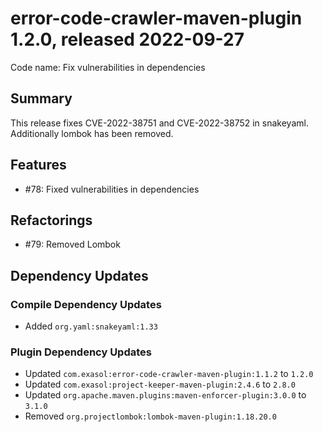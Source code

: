 # error-code-crawler-maven-plugin 1.2.0, released 2022-09-27

Code name: Fix vulnerabilities in dependencies

## Summary

This release fixes CVE-2022-38751 and CVE-2022-38752 in snakeyaml. Additionally lombok has been removed.

## Features

* #78: Fixed vulnerabilities in dependencies

## Refactorings

* #79: Removed Lombok

## Dependency Updates

### Compile Dependency Updates

* Added `org.yaml:snakeyaml:1.33`

### Plugin Dependency Updates

* Updated `com.exasol:error-code-crawler-maven-plugin:1.1.2` to `1.2.0`
* Updated `com.exasol:project-keeper-maven-plugin:2.4.6` to `2.8.0`
* Updated `org.apache.maven.plugins:maven-enforcer-plugin:3.0.0` to `3.1.0`
* Removed `org.projectlombok:lombok-maven-plugin:1.18.20.0`
